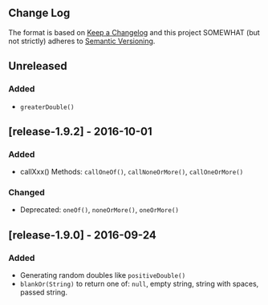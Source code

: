 Change Log
----------

The format is based on [Keep a Changelog](http://keepachangelog.com/) and this project SOMEWHAT (but not strictly) 
adheres to [Semantic Versioning](http://semver.org/).

## Unreleased
### Added
* `greaterDouble()`

## [release-1.9.2] - 2016-10-01
### Added
* callXxx() Methods: `callOneOf()`, `callNoneOrMore()`, `callOneOrMore()`
 
### Changed
* Deprecated: `oneOf()`, `noneOrMore()`, `oneOrMore()`

## [release-1.9.0] - 2016-09-24
### Added
* Generating random doubles like `positiveDouble()`
* `blankOr(String)` to return one of: `null`, empty string, string with spaces, passed string.